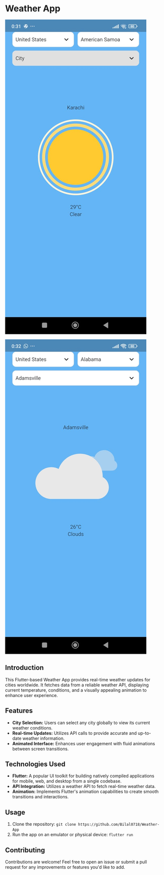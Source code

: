 # Weather App

<p><img src="./assets/Screenshots/Karachi.jpg" alt="Karachi' Weather"></p>
<p><img src="./assets/Screenshots/Adamsville.jpg" alt="Adamsville's Weather"></p>

## Introduction
This Flutter-based Weather App provides real-time weather updates for cities worldwide. It fetches data from a reliable weather API, displaying current temperature, conditions, and a visually appealing animation to enhance user experience.

## Features
- **City Selection:** Users can select any city globally to view its current weather conditions.
- **Real-time Updates:** Utilizes API calls to provide accurate and up-to-date weather information.
- **Animated Interface:** Enhances user engagement with fluid animations between screen transitions.

## Technologies Used
- **Flutter:** A popular UI toolkit for building natively compiled applications for mobile, web, and desktop from a single codebase.
- **API Integration:** Utilizes a weather API to fetch real-time weather data.
- **Animation:** Implements Flutter's animation capabilities to create smooth transitions and interactions.

## Usage
1. Clone the repository: `git clone https://github.com/Bilal0718/Weather-App`
2. Run the app on an emulator or physical device: `flutter run`

## Contributing
Contributions are welcome! Feel free to open an issue or submit a pull request for any improvements or features you'd like to add.

